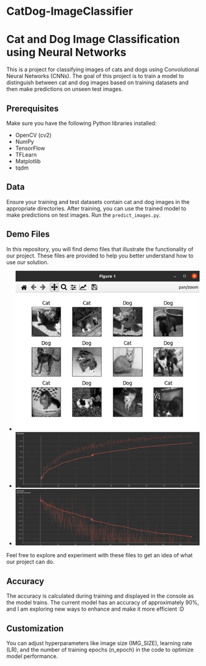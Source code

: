 # CatDog-ImageClassifier

# Cat and Dog Image Classification using Neural Networks

This is a project for classifying images of cats and dogs using Convolutional Neural Networks (CNNs). The goal of this project is to train a model to distinguish between cat and dog images based on training datasets and then make predictions on unseen test images.

## Prerequisites

Make sure you have the following Python libraries installed:

- OpenCV (cv2)
- NumPy
- TensorFlow
- TFLearn
- Matplotlib
- tqdm

## Data

Ensure your training and test datasets contain cat and dog images in the appropriate directories.
After training, you can use the trained model to make predictions on test images. Run the `predict_images.py`.

## Demo Files

In this repository, you will find demo files that illustrate the functionality of our project. These files are provided to help you better understand how to use our solution.

- ![Demo File Menu](files/Cat&Dogs-01.png)
- ![Demo File Accuracy](files/accuracy.png)
- ![Demo File Loss](files/loss.png)

Feel free to explore and experiment with these files to get an idea of what our project can do.


## Accuracy

The accuracy is calculated during training and displayed in the console as the model trains.
The current model has an accuracy of approximately 90%, and I am exploring new ways to enhance and make it more efficient :D

## Customization

You can adjust hyperparameters like image size (IMG_SIZE), learning rate (LR), and the number of training epochs (n_epoch) in the code to optimize model performance.


